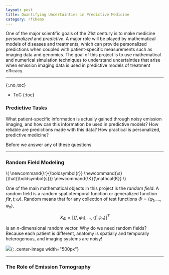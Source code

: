 ```yaml
---
layout: post
title: Quantifying Uncertainties in Predictive Medicine
category: rfchemo
---
```


One of the major scientific goals of the 21st century is to make medicine _personalized_ and _predictive_.  A major role will be played by mathematical models of diseases and treatments, which can provide personalized predictions when coupled with patient-specific measurements such as imaging data and genomics.  The goal of this project is to use mathematical and numerical simulation techniques to understand uncertainties that arise when emission imaging data is used in predictive models of treatment efficacy.

<!--more-->
---

{:.no_toc}

* ToC
{:toc}
### Predictive Tasks

What patient-specific information is actually gained through noisy emission imaging, and how can this information be used in predictive models?  How reliable are predictions made with this data? How practical is personalized, predictive medicine?  

Before we answer any of these questions

--- 

### Random Field Modeling
\\(
\newcommand{\r}{\boldsymbol{r}}
\newcommand{\s}{\hat{\boldsymbol{s}}}
\newcommand{\K}{\mathcal{K}}
\\)

One of the main mathematical objects in this project is the _random field_.  A random field is a random spatiotemporal function or generalized function $f(\boldsymbol{r},t;\omega)$.  Random means that for any collection of test functions $\Phi = (\varphi_1,\ldots,\varphi_n)$, 

$$
X_\Phi = \left[\langle f,\varphi_1\rangle,\ldots,\langle f,\varphi_n\rangle\right]^T
$$ 

is an $n$-dimensional random vector.  Why do we need random fields?  Because each patient is different, anatomy is spatially and temporally heterogenous, and imaging systems are noisy! 

![]({{site.baseurl}}/assets/research/all_mias_kl_draws.png){: .center-image width="500px"}


--- 

### The Role of Emission Tomography



